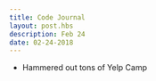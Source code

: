 ```yaml
---
title: Code Journal
layout: post.hbs
description: Feb 24
date: 02-24-2018
---
```


- Hammered out tons of Yelp Camp
